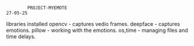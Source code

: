             PROJECT-MYEMOTE
    27-05-25

libraries installed 
    opencv - captures vedio frames.
    deepface - captures emotions.
    pillow - working with the emotions.
    os,time - managing files and time delays.

